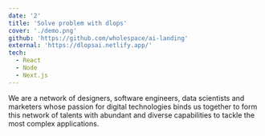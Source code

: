 ```yaml
---
date: '2'
title: 'Solve problem with dlops'
cover: './demo.png'
github: 'https://github.com/wholespace/ai-landing'
external: 'https://dlopsai.netlify.app/'
tech:
  - React
  - Node
  - Next.js
---
```


We are a network of designers, software engineers, data scientists and marketers whose passion for digital technologies binds us together to form this network of talents with abundant and diverse capabilities to tackle the most complex applications.
